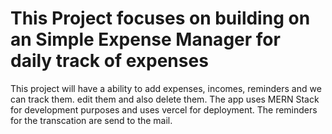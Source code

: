 # This Project focuses on building on an Simple Expense Manager for daily track of expenses

This project will have a ability to add expenses, incomes, reminders and we can track them. edit them and also delete them. The app uses MERN Stack for development purposes and uses vercel for deployment. The reminders for the transcation are send to the mail. 